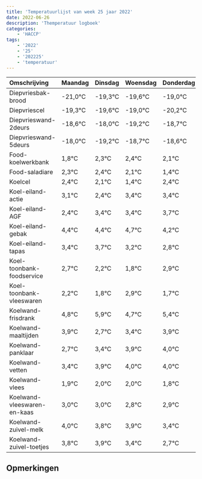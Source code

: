 ```yaml
---
title: 'Temperatuurlijst van week 25 jaar 2022'
date: 2022-06-26
description: 'Themperatuur logboek'
categories:
    - 'HACCP'
tags:
    - '2022'
    - '25'
    - '202225'
    - 'temperatuur'
---
```

|Omschrijving|Maandag|Dinsdag|Woensdag|Donderdag|Vrijdag|Zaterdag|Zondag|
|:---|:---|:---|:---|:---|:---|:---|:---|
|Diepvriesbak-brood|-21,0°C|-19,3°C|-19,6°C|-19,0°C|-20,2°C|-19,7°C|-19,6°C|
|Diepvriescel|-19,3°C|-19,6°C|-19,0°C|-20,2°C|-19,7°C|-19,6°C|-19,9°C|
|Diepvrieswand-2deurs|-18,6°C|-18,0°C|-19,2°C|-18,7°C|-18,6°C|-18,9°C|-19,6°C|
|Diepvrieswand-5deurs|-18,0°C|-19,2°C|-18,7°C|-18,6°C|-18,9°C|-19,6°C|-18,6°C|
|Food-koelwerkbank|1,8°C|2,3°C|2,4°C|2,1°C|1,4°C|2,4°C|2,4°C|
|Food-saladiare|2,3°C|2,4°C|2,1°C|1,4°C|2,4°C|2,4°C|2,7°C|
|Koelcel|2,4°C|2,1°C|1,4°C|2,4°C|2,4°C|2,7°C|2,2°C|
|Koel-eiland-actie|3,1°C|2,4°C|3,4°C|3,4°C|3,7°C|3,2°C|2,8°C|
|Koel-eiland-AGF|2,4°C|3,4°C|3,4°C|3,7°C|3,2°C|2,8°C|3,9°C|
|Koel-eiland-gebak|4,4°C|4,4°C|4,7°C|4,2°C|3,8°C|4,9°C|3,7°C|
|Koel-eiland-tapas|3,4°C|3,7°C|3,2°C|2,8°C|3,9°C|2,7°C|3,4°C|
|Koel-toonbank-foodservice|2,7°C|2,2°C|1,8°C|2,9°C|1,7°C|2,4°C|2,9°C|
|Koel-toonbank-vleeswaren|2,2°C|1,8°C|2,9°C|1,7°C|2,4°C|2,9°C|3,0°C|
|Koelwand-frisdrank|4,8°C|5,9°C|4,7°C|5,4°C|5,9°C|6,0°C|6,0°C|
|Koelwand-maaltijden|3,9°C|2,7°C|3,4°C|3,9°C|4,0°C|4,0°C|3,8°C|
|Koelwand-panklaar|2,7°C|3,4°C|3,9°C|4,0°C|4,0°C|3,8°C|3,9°C|
|Koelwand-vetten|3,4°C|3,9°C|4,0°C|4,0°C|3,8°C|3,9°C|3,4°C|
|Koelwand-vlees|1,9°C|2,0°C|2,0°C|1,8°C|1,9°C|1,4°C|0,7°C|
|Koelwand-vleeswaren-en-kaas|3,0°C|3,0°C|2,8°C|2,9°C|2,4°C|1,7°C|2,9°C|
|Koelwand-zuivel-melk|4,0°C|3,8°C|3,9°C|3,4°C|2,7°C|3,9°C|2,8°C|
|Koelwand-zuivel-toetjes|3,8°C|3,9°C|3,4°C|2,7°C|3,9°C|2,8°C|3,6°C|

## Opmerkingen


